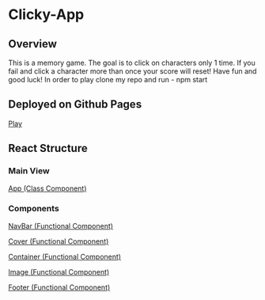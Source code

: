 # Clicky-App
## Overview

This is a memory game. The goal is to click on characters only 1 time.  If you fail and click a character more than once your score will reset!  Have fun and good luck!
In order to play clone my repo and run - npm start

## Deployed on Github Pages

[Play](https://jtashman703.github.io/Clicky-App/)

## React Structure

### Main View

[App (Class Component)](./src/index.js)

### Components

[NavBar (Functional Component)](./src/components/container.js)

[Cover (Functional Component)](./src/components/cover.js)

[Container (Functional Component)](./src/components/container.js)

[Image (Functional Component)](./src/components/image.js)

[Footer (Functional Component)](./src/components/footer.js)
